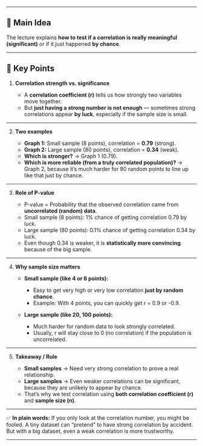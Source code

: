 
---

## 🔹 Main Idea

The lecture explains **how to test if a correlation is really meaningful (significant)** or if it just happened **by chance**.

---

## 🔹 Key Points

1. **Correlation strength vs. significance**

   * A **correlation coefficient (r)** tells us how strongly two variables move together.
   * But **just having a strong number is not enough** — sometimes strong correlations appear **by luck**, especially if the sample size is small.

---

2. **Two examples**

   * **Graph 1:** Small sample (8 points), correlation = **0.79** (strong).
   * **Graph 2:** Large sample (80 points), correlation = **0.34** (weak).
   * **Which is stronger?** → Graph 1 (0.79).
   * **Which is more reliable (from a truly correlated population)?** → Graph 2, because it’s much harder for 80 random points to line up like that just by chance.

---

3. **Role of P-value**

   * P-value = Probability that the observed correlation came from **uncorrelated (random) data**.
   * Small sample (8 points): 1% chance of getting correlation 0.79 by luck.
   * Large sample (80 points): 0.1% chance of getting correlation 0.34 by luck.
   * Even though 0.34 is weaker, it is **statistically more convincing** because of the big sample.

---

4. **Why sample size matters**

   * **Small sample (like 4 or 8 points):**

     * Easy to get very high or very low correlation **just by random chance**.
     * Example: With 4 points, you can quickly get r = 0.9 or -0.9.
   * **Large sample (like 20, 100 points):**

     * Much harder for random data to look strongly correlated.
     * Usually, r will stay close to 0 (no correlation) if the population is uncorrelated.

---

5. **Takeaway / Rule**

   * **Small samples** → Need very strong correlation to prove a real relationship.
   * **Large samples** → Even weaker correlations can be significant, because they are unlikely to appear by chance.
   * That’s why we test correlation using **both correlation coefficient (r)** and **sample size (n)**.

---

✅ **In plain words:**
If you only look at the correlation number, you might be fooled. A tiny dataset can “pretend” to have strong correlation by accident. But with a big dataset, even a weak correlation is more trustworthy.

---

